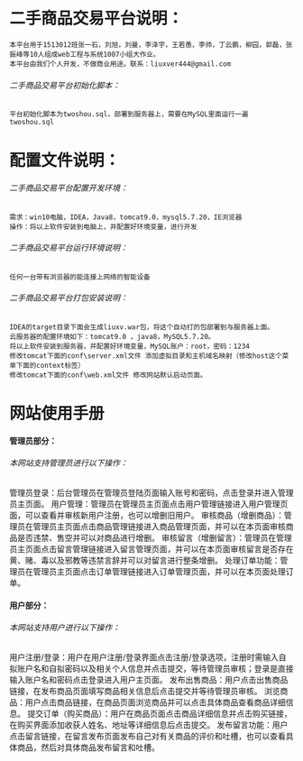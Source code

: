 # 二手商品交易平台说明：
    本平台用于1513012班张一石，刘旭，刘曼，李泽宇，王若愚，李帅，丁云鹏，柳园，郭磊，张振峰等10人组成web工程与系统1007小组大作业。
    本平台由我们个人开发，不做商业用途。联系：liuxver444@gmail.com
###### 二手商品交易平台初始化脚本：
    平台初始化脚本为twoshou.sql，部署到服务器上，需要在MySQL里面运行一遍 twoshou.sql
# 配置文件说明：
###### 二手商品交易平台配置开发环境：
    需求：win10电脑，IDEA，Java8，tomcat9.0，mysql5.7.20，IE浏览器
    操作：将以上软件安装到电脑上，并配置好环境变量，进行开发
###### 二手商品交易平台运行环境说明：
    任何一台带有浏览器的能连接上网络的智能设备
###### 二手商品交易平台打包安装说明：
    IDEA的target目录下面会生成liuxv.war包，将这个自动打的包部署到与服务器上面。
    云服务器的配置环境如下：tomcat9.0 ，java8，MySQL5.7.20。
    将以上软件安装到服务器，并配置好环境变量，MySQL账户：root，密码：1234
    修改tomcat下面的conf\server.xml文件 添加虚拟目录和主机域名映射（修改host这个菜单下面的context标签）
    修改tomcat下面的conf\web.xml文件 修改网站默认启动页面。

# 网站使用手册

#### 管理员部分：
###### 本网站支持管理员进行以下操作：
管理员登录：后台管理员在管理员登陆页面输入账号和密码，点击登录并进入管理员主页面。
用户管理：管理员在管理员主页面点击用户管理链接进入用户管理页面，可以查看并审核新用户注册，也可以增删旧用户。
审核商品（增删商品）：管理员在管理员主页面点击商品管理链接进入商品管理页面，并可以在本页面审核商品是否违禁、售空并可以对商品进行增删。
审核留言（增删留言）：管理员在管理员主页面点击留言管理链接进入留言管理页面，并可以在本页面审核留言是否存在黄、赌、毒以及邪教等违禁言辞并可以对留言进行整条增删。
处理订单功能：管理员在管理员主页面点击订单管理链接进入订单管理页面，并可以在本页面处理订单。

#### 用户部分：
###### 本网站支持用户进行以下操作：
用户注册/登录：用户在用户注册/登录界面点击注册/登录选项，注册时需输入自拟账户名和自拟密码以及相关个人信息并点击提交，等待管理员审核；登录是直接输入账户名和密码点击登录进入用户主页面。
发布出售商品：用户点击出售商品链接，在发布商品页面填写商品相关信息后点击提交并等待管理员审核。
浏览商品：用户点击商品链接，在商品页面浏览商品并可以点击具体商品查看商品详细信息。
提交订单（购买商品）：用户在商品页面点击商品详细信息并点击购买链接，在购买界面添加收获人姓名、地址等详细信息后点击提交。
发布留言功能：用户点击留言链接，在留言发布页面发布自己对有关商品的评价和吐槽，也可以查看具体商品，然后对具体商品发布留言和吐槽。


